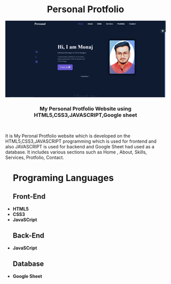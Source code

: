 <h1 align ="center">Personal Protfolio</h1>
<img src="cover.PNG">
 <h3  align ="center"><b>My Personal Protfolio Website using HTML5,CSS3,JAVASCRIPT,Google sheet</b></h3>
 <br>
<p>It is My Peronal Protfolio website which  is developed on the HTML5,CSS3,JAVASCRIPT programming which is used for frontend and also JAVASCRIPT is used for backend and  Google Sheet had used as a database. It includes various sections such as  Home , About, Skills, Services, Protfolio, Contact.</p>
<ul>
 <h1><b>Programing Languages<b></h1>
<h2><b>Front-End</b></h2>
<li>HTML5</li>
 <li>CSS3</li>
 <li>JavaSCript</li>
</ul>
<ul>
<h2><b> Back-End </b></h2>
 <li>JavaSCript</li>
</ul>
<ul>
<h2><b>Database</b></h2>
 <li>Google Sheet</li>
</ul>

